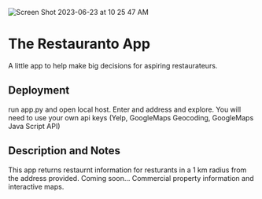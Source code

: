 ![Screen Shot 2023-06-23 at 10 25 47 AM](https://github.com/PsCushman/restauranto-app/assets/122395437/85db2a89-88c5-433e-bf6d-d5bc1c4bba81)

# The Restauranto App
A little app to help make big decisions for aspiring restaurateurs.

## Deployment
 run app.py and open local host.
 Enter and address and explore.
 You will need to use your own api keys (Yelp, GoogleMaps Geocoding, GoogleMaps Java Script API)
 
## Description and Notes
This app returns restaurnt information for resturants in a 1 km radius from the address provided. Coming soon... Commercial property information and interactive maps.
